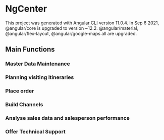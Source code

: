 # NgCenter

This project was generated with [Angular CLI](https://github.com/angular/angular-cli) version 11.0.4. In Sep 6 2021, @angular/core is upgraded to version ~12.2. @angular/material, @angular/flex-layout, @angular/google-maps all are upgraded.

## Main Functions

### Master Data Maintenance

### Planning visiting itineraries

### Place order

### Build Channels

### Analyse sales data and salesperson performance

### Offer Technical Support
